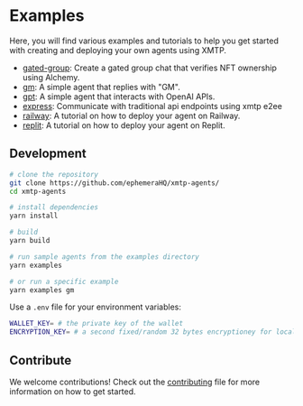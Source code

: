 # Examples

Here, you will find various examples and tutorials to help you get started with creating and deploying your own agents using XMTP.

- [gated-group](/examples/gated-group/): Create a gated group chat that verifies NFT ownership using Alchemy.
- [gm](/examples/gm/): A simple agent that replies with "GM".
- [gpt](/examples/gpt): A simple agent that interacts with OpenAI APIs.
- [express](/examples/express/): Communicate with traditional api endpoints using xmtp e2ee
- [railway](/examples/railway/): A tutorial on how to deploy your agent on Railway.
- [replit](/examples/replit/): A tutorial on how to deploy your agent on Replit.

## Development

```bash
# clone the repository
git clone https://github.com/ephemeraHQ/xmtp-agents/
cd xmtp-agents

# install dependencies
yarn install

# build
yarn build

# run sample agents from the examples directory
yarn examples

# or run a specific example
yarn examples gm
```

Use a `.env` file for your environment variables:

```bash
WALLET_KEY= # the private key of the wallet
ENCRYPTION_KEY= # a second fixed/random 32 bytes encryptioney for local db
```

## Contribute

We welcome contributions! Check out the [contributing](CONTRIBUTING.md) file for more information on how to get started.
